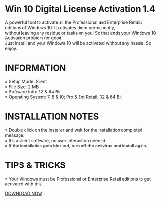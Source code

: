  # Win 10 Digital License Activation 1.4
A powerful tool to activate all the Professional and Enterprise Retails editions of Windows 10. It activates them permanently,<br> without leaving any residue or tasks on you! So that ends your Windows 10 Activation problem for good. <br> Just install and your Windows 10 will be activated without any hassle. So enjoy.

# INFORMATION
» Setup Mode: Silent<br>
» File Size: 2 MB <br> 
» Software Info: 32 & 64 Bit <br> 
» Operating System: 7, 8 & 10; Pro & Ent Retail; 32 & 64 Bit <br>

# INSTALLATION NOTES
» Double click on the installer and wait for the installation completed message. <br>
» It’s a silent software, no user interaction needed.<br>
» If the installation gets blocked, turn off the antivirus and install again.

# TIPS & TRICKS
» Your Windows must be Professional or Enterprise Retail editions to get activated with this.


[DOWNLOAD NOW](https://github.com/Kamrulofficial/DigitalLicense/raw/main/Win%2010%20Digital%20License%20Activation%201.4.zip)

